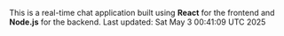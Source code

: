 This is a real-time chat application built using **React** for the frontend and **Node.js** for the backend.
Last updated: Sat May  3 00:41:09 UTC 2025

